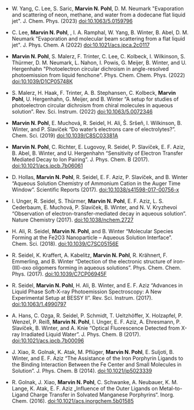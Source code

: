 * W. Yang, C. Lee, S. Saric, **Marvin N. Pohl**, D. M. Neumark "Evaporation and scattering of neon, methane, and water from a dodecane flat liquid jet". J. Chem. Phys. (2023) [doi:10.1063/5.0159796](https://doi.org/10.1063/5.0159796)

* C. Lee, **Marvin N. Pohl**, , I. A. Ramphal, W. Yang, B. Winter, B. Abel, D. M. Neumark "Evaporation and molecular beam scattering from a flat liquid jet". J. Phys. Chem. A (2022) [doi:10.1021/acs.jpca.2c0117](https://doi.org/10.1021/acs.jpca.2c01174)

* **Marvin N. Pohl**, S. Malerz, F. Trinter, C. Lee, C. Kolbeck, I. Wilkinson, S. Thürmer, D. M. Neumark, L. Nahon, I. Powis, G. Meijer, B. Winter,  and U. Hergenhahn "Photoelectron circular dichroism in angle-resolved photoemission from liquid fenchone". Phys. Chem. Chem. Phys. (2022) [doi:10.1039/D1CP05748K](https://doi.org/10.1039/D1CP05748K)

*	S. Malerz, H. Haak, F. Trinter,   A. B. Stephansen, C. Kolbeck, **Marvin Pohl**, U. Hergenhahn, G. Meijer, and B. Winter “A setup for studies of photoelectron circular dichroism from chiral molecules in aqueous solution”. Rev. Sci. Instrum. (2022) [doi:10.1063/5.0072346](https://doi.org/10.1063/5.0072346)

*	**Marvin N. Pohl**, E. Muchová, R. Seidel, H. Ali, Š. Sršeň, I. Wilkinson, B. Winter, and P. Slavíček “Do water’s electrons care of electrolytes?”. Chem. Sci. (2019) [doi:10.1039/C8SC03381A](https://doi.org/10.1039/C8SC03381A)

*	**Marvin N. Pohl**, C. Richter, E. Lugovoy, R. Seidel, P. Slavíček, E. F. Aziz, B. Abel, B. Winter, and U. Hergenhahn “Sensitivity of Electron Transfer Mediated Decay to Ion Pairing”. J. Phys. Chem. B (2017). [doi:10.1021/acs.jpcb.7b06061](https://doi.org/10.1021/acs.jpcb.7b06061)

*	D. Hollas, **Marvin N. Pohl**, R. Seidel, E. F. Aziz, P. Slavíček, and B. Winter “Aqueous Solution Chemistry of Ammonium Cation in the Auger Time Window”. Scientific Reports (2017). [doi:10.1038/s41598-017-00756-x](https://doi.org/10.1038/s41598-017-00756-x)

*	I. Unger, R. Seidel, S. Thürmer, **Marvin N. Pohl**, E. F. Aziz, L. S. Cederbaum, E. Muchová, P. Slavíček, B. Winter, and N. V. Kryzhevoi “Observation of electron-transfer-mediated decay in aqueous solution”. Nature Chemistry (2017). [doi:10.1038/nchem.2727](https://doi.org/10.1038/nchem.2727)

*	H. Ali, R. Seidel, **Marvin N. Pohl**, and B. Winter “Molecular Species Forming at the Fe2O3 Nanoparticle – Aqueous Solution Interface”. Chem. Sci. (2018). [doi:10.1039/C7SC05156E](https://doi.org/10.1039/C7SC05156E)

*	R. Seidel, K. Kraffert, A. Kabelitz, **Marvin N. Pohl**, R. Krähnert, F. Emmerling, and B. Winter “Detection of the electronic structure of iron-(III)-oxo oligomers forming in aqueous solutions”. Phys. Chem. Chem. Phys. (2017). [doi:10.1039/C7CP06945F](https://doi.org/10.1039/C7CP06945F)

*	R. Seidel, **Marvin N. Pohl**, H. Ali, B. Winter, and E. F. Aziz “Advances in Liquid Phase Soft-X-ray Photoemission Spectroscopy: A New Experimental Setup at BESSY II”. Rev. Sci. Instrum. (2017). [doi:10.1063/1.4990797](https://doi.org/10.1063/1.4990797)

*	A. Hans, C. Ozga, R. Seidel, P. Schmidt, T. Ueltzhöffer, X. Holzapfel, P. Wenzel, P. Reiß, **Marvin N. Pohl**, I. Unger, E. F. Aziz, A. Ehresmann, P. Slavíček, B. Winter, and A. Knie “Optical Fluorescence Detected from X-ray Irradiated Liquid Water”. J. Phys. Chem. B (2017). [doi:10.1021/acs.jpcb.7b00096](https://doi.org/10.1021/acs.jpcb.7b00096)

*	J. Xiao, R. Golnak, K. Atak, M. Pflüger, **Marvin N. Pohl**, E. Suljoti, B. Winter, and E. F. Aziz “The Assistance of the Iron Porphyrin Ligands to the Binding Interaction Between the Fe Center and Small Molecules in Solution”. J. Phys. Chem. B (2014). [doi:10.1021/jp5023339](https://doi.org/10.1021/jp5023339)

*	R. Golnak, J. Xiao, **Marvin N. Pohl**, C. Schwanke, A. Neubauer, K. M. Lange, K. Atak, E. F. Aziz „Influence of the Outer Ligands on Metal-to-Ligand Charge Transfer in Solvated Manganese Porphyrins“. Inorg. Chem. (2016). [doi:10.1021/acs.inorgchem.5b01585](https://doi.org/10.1021/acs.inorgchem.5b01585)
